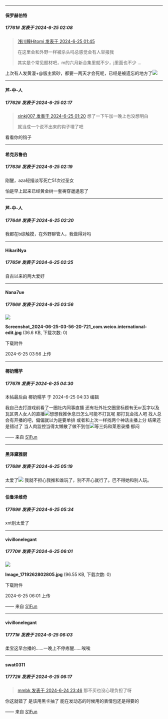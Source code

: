 ﻿
*****

####  保罗赫伯特  
##### 17761#       发表于 2024-6-25 02:08

<blockquote><a href="httphttps://bbs.saraba1st.com/2b/forum.php?mod=redirect&amp;goto=findpost&amp;pid=65366863&amp;ptid=2184782" target="_blank">浅川瞳Hitomi 发表于 2024-6-25 01:45</a>

在这里会和外野一样被杀头吗总感觉会有人举报我

其实是个常见题材吧，m的六月新合集里就不少，j里面也不少 ...</blockquote>
上次有人发黄漫+@版主紫砂，都要一两天才会死呢，已经是被遗忘的地方了<img src="https://static.saraba1st.com/image/smiley/face2017/067.png" referrerpolicy="no-referrer">


*****

####  芦-中-人  
##### 17762#       发表于 2024-6-25 02:17

<blockquote><a href="httphttps://bbs.saraba1st.com/2b/forum.php?mod=redirect&amp;goto=findpost&amp;pid=65366734&amp;ptid=2184782" target="_blank">xinkj007 发表于 2024-6-25 01:20</a>
想了一下午加一晚上也没想明白

就当成一个说不出来的钩子埋了吧</blockquote>
看看你的钩子

*****

####  希克苏鲁伯  
##### 17763#       发表于 2024-6-25 02:19

刚醒，aza轻描淡写死亡51次过圣女

怕是早上起来已经黄金树一套祷穿邋遢恩了


*****

####  芦-中-人  
##### 17764#       发表于 2024-6-25 02:20

我都在b综触摸，在外野聊管人，我做得对吗


*****

####  HikariNya  
##### 17765#       发表于 2024-6-25 02:25

自古以来的两大爱好


*****

####  Nana7ue  
##### 17766#       发表于 2024-6-25 03:56

<img src="https://img.saraba1st.com/forum/202406/25/035646q82vh03660v22dv8.jpg" referrerpolicy="no-referrer">

<strong>Screenshot_2024-06-25-03-56-20-721_com.weico.international-edit.jpg</strong> (36.6 KB, 下载次数: 0)

下载附件

2024-6-25 03:56 上传


*****

####  椰奶糯芋  
##### 17767#       发表于 2024-6-25 04:30

 本帖最后由 椰奶糯芋 于 2024-6-25 04:33 编辑 

我自己去打游戏前看了一圈社内同事直播 还有社外社交圈里标题有无or瓦字以及瓦区男人女人的直播<img src="https://static.saraba1st.com/image/smiley/face2017/002.png" referrerpolicy="no-referrer">想想我推休息日怎么可能不打瓦呢 那打瓦会找人吧 找人总会有开播的吧，偏偏就以为是要单排 或者和上次一样找两个神话主播上分
结果还是错过了 当人肉监控当得太懒散了做不到位<img src="https://static.saraba1st.com/image/smiley/face2017/009.gif" referrerpolicy="no-referrer">等三妈和莱恩录播 郁闷

—— 来自 [S1Fun](https://s1fun.koalcat.com)


*****

####  黑泽黛雅厨  
##### 17768#       发表于 2024-6-25 05:19

太爱了<img src="https://static.saraba1st.com/image/smiley/face2017/076.png" referrerpolicy="no-referrer">
我就不担心我推和谁玩了，别不开心就行了。巴不得她和别人玩。


*****

####  伯鲁泽维奇  
##### 17769#       发表于 2024-6-25 05:34

xnt别太爱了


*****

####  vivillonelegant  
##### 17770#       发表于 2024-6-25 06:01

<img src="https://img.saraba1st.com/forum/202406/25/060134fe45fvboyze5r72a.jpg" referrerpolicy="no-referrer">

<strong>Image_1719262802805.jpg</strong> (96.55 KB, 下载次数: 0)

下载附件

2024-6-25 06:01 上传

—— 来自 [S1Fun](https://s1fun.koalcat.com)

*****

####  vivillonelegant  
##### 17771#       发表于 2024-6-25 06:03

柔宝这早台播的……一晚上不停疼醒……唉唉


*****

####  swat0311  
##### 17772#       发表于 2024-6-25 06:17

<blockquote><a href="httphttps://bbs.saraba1st.com/2b/forum.php?mod=redirect&amp;goto=findpost&amp;pid=65365973&amp;ptid=2184782" target="_blank">mmbk 发表于 2024-6-24 23:46</a>
那不买也没心理负担了呀</blockquote>
你这就错了 是该用黑卡抽了 能在发动态的时候用的表情包还是得要的

—— 来自 [S1Fun](https://s1fun.koalcat.com)

